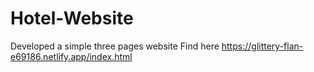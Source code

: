 # Hotel-Website
Developed a simple three pages website 
Find here https://glittery-flan-e69186.netlify.app/index.html
